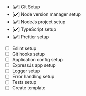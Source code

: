 -   [✔️] Git Setup
-   [✔️] Node version manager setup
-   [✔️] NodeJs project setup
-   [✔️] TypeScript setup
-   [✔️] Prettier setup
-   [ ] Eslint setup
-   [ ] Git hooks setup
-   [ ] Application config setup
-   [ ] ExpressJs app setup
-   [ ] Logger setup
-   [ ] Error handling setup
-   [ ] Tests setup
-   [ ] Create template

